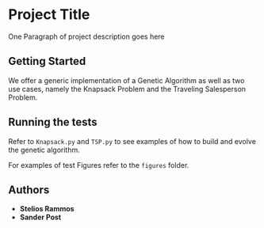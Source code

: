 # Project Title

One Paragraph of project description goes here

## Getting Started

We offer a generic implementation of a Genetic Algorithm as well as two use cases, namely the Knapsack Problem and the Traveling Salesperson Problem. 


## Running the tests

Refer to `Knapsack.py` and `TSP.py` to see examples of how to build and evolve the genetic algorithm.

For examples of test Figures refer to the `figures` folder.

## Authors

* **Stelios Rammos**
* **Sander Post**
 
